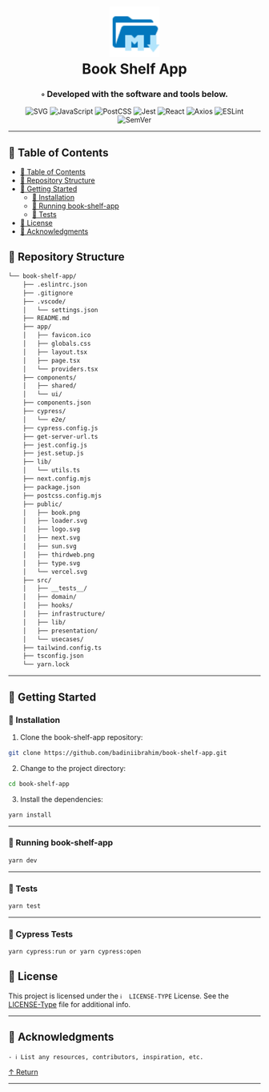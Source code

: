 <div align="center">
<h1 align="center">
<img src="https://raw.githubusercontent.com/PKief/vscode-material-icon-theme/ec559a9f6bfd399b82bb44393651661b08aaf7ba/icons/folder-markdown-open.svg" width="100" />
<br>Book Shelf App</h1>
<h3>◦ Developed with the software and tools below.</h3>

<p align="center">
<img src="https://img.shields.io/badge/SVG-FFB13B.svg?style&logo=SVG&logoColor=black" alt="SVG" />
<img src="https://img.shields.io/badge/JavaScript-F7DF1E.svg?style&logo=JavaScript&logoColor=black" alt="JavaScript" />
<img src="https://img.shields.io/badge/PostCSS-DD3A0A.svg?style&logo=PostCSS&logoColor=white" alt="PostCSS" />
<img src="https://img.shields.io/badge/Jest-C21325.svg?style&logo=Jest&logoColor=white" alt="Jest" />
<img src="https://img.shields.io/badge/React-61DAFB.svg?style&logo=React&logoColor=black" alt="React" />
<img src="https://img.shields.io/badge/Axios-5A29E4.svg?style&logo=Axios&logoColor=white" alt="Axios" />
<img src="https://img.shields.io/badge/ESLint-4B32C3.svg?style&logo=ESLint&logoColor=white" alt="ESLint" />
<img src="https://img.shields.io/badge/SemVer-3F4551.svg?style&logo=SemVer&logoColor=white" alt="SemVer" />

</div>

---

## 📖 Table of Contents

- [📖 Table of Contents](#-table-of-contents)
- [📂 Repository Structure](#-repository-structure)
- [🚀 Getting Started](#-getting-started)
  - [🔧 Installation](#-installation)
  - [🤖 Running book-shelf-app](#-running-book-shelf-app)
  - [🧪 Tests](#-tests)
- [📄 License](#-license)
- [👏 Acknowledgments](#-acknowledgments)

## 📂 Repository Structure

```sh
└── book-shelf-app/
    ├── .eslintrc.json
    ├── .gitignore
    ├── .vscode/
    │   └── settings.json
    ├── README.md
    ├── app/
    │   ├── favicon.ico
    │   ├── globals.css
    │   ├── layout.tsx
    │   ├── page.tsx
    │   └── providers.tsx
    ├── components/
    │   ├── shared/
    │   └── ui/
    ├── components.json
    ├── cypress/
    │   └── e2e/
    ├── cypress.config.js
    ├── get-server-url.ts
    ├── jest.config.js
    ├── jest.setup.js
    ├── lib/
    │   └── utils.ts
    ├── next.config.mjs
    ├── package.json
    ├── postcss.config.mjs
    ├── public/
    │   ├── book.png
    │   ├── loader.svg
    │   ├── logo.svg
    │   ├── next.svg
    │   ├── sun.svg
    │   ├── thirdweb.png
    │   ├── type.svg
    │   └── vercel.svg
    ├── src/
    │   ├── __tests__/
    │   ├── domain/
    │   ├── hooks/
    │   ├── infrastructure/
    │   ├── lib/
    │   ├── presentation/
    │   └── usecases/
    ├── tailwind.config.ts
    ├── tsconfig.json
    └── yarn.lock
```

---

## 🚀 Getting Started

### 🔧 Installation

1. Clone the book-shelf-app repository:

```sh
git clone https://github.com/badiniibrahim/book-shelf-app.git
```

2. Change to the project directory:

```sh
cd book-shelf-app
```

3. Install the dependencies:

```sh
yarn install
```

---

### 🤖 Running book-shelf-app

```sh
yarn dev
```

---

### 🧪 Tests

```sh
yarn test
```

---

### 🧪 Cypress Tests

```sh
yarn cypress:run or yarn cypress:open
```

## 📄 License

This project is licensed under the `ℹ️  LICENSE-TYPE` License. See the [LICENSE-Type](LICENSE) file for additional info.

---

## 👏 Acknowledgments

`- ℹ️ List any resources, contributors, inspiration, etc.`

[↑ Return](#Top)

---
